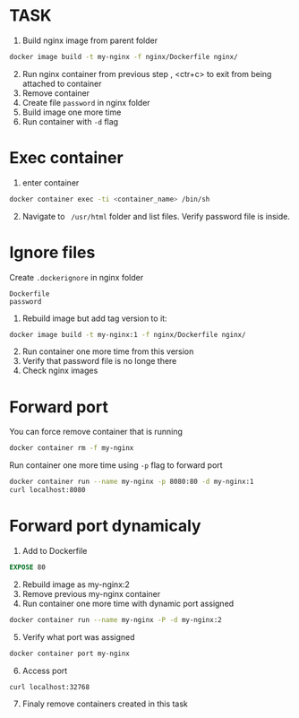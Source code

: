 # TASK

1. Build nginx image from parent folder
```sh
docker image build -t my-nginx -f nginx/Dockerfile nginx/
```

2. Run nginx container from previous step , <ctr+c> to exit from being attached to container
3. Remove container
4. Create file `password` in nginx folder
5. Build image one more time
6. Run container with `-d` flag

# Exec container

1. enter container

```sh
docker container exec -ti <container_name> /bin/sh
```
2. Navigate to ` /usr/html` folder and list files. Verify password file is inside.

# Ignore files

Create `.dockerignore` in nginx folder

```.dockerignore
Dockerfile
password
```

1. Rebuild image but add tag version to it:

```sh
docker image build -t my-nginx:1 -f nginx/Dockerfile nginx/
```
2. Run container one more time from this version
3. Verify that password file is no longe there
4. Check nginx images

# Forward port

You can force remove container that is running

```sh
docker container rm -f my-nginx
```

Run container one more time using `-p` flag to forward port

```sh
docker container run --name my-nginx -p 8080:80 -d my-nginx:1
curl localhost:8080
```

# Forward port dynamicaly

1. Add to Dockerfile 

```Dockerfile
EXPOSE 80
```

2. Rebuild image as my-nginx:2 
3. Remove previous my-nginx container
4. Run container one more time with dynamic port assigned

```sh
docker container run --name my-nginx -P -d my-nginx:2
```

5. Verify what port was assigned

```sh
docker container port my-nginx
```

6. Access port
```sh
curl localhost:32768
```

7. Finaly remove containers created in this task



